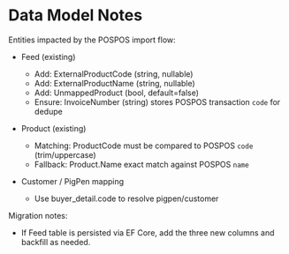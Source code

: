 # Data Model Notes

Entities impacted by the POSPOS import flow:

- Feed (existing)
  - Add: ExternalProductCode (string, nullable)
  - Add: ExternalProductName (string, nullable)
  - Add: UnmappedProduct (bool, default=false)
  - Ensure: InvoiceNumber (string) stores POSPOS transaction `code` for dedupe

- Product (existing)
  - Matching: ProductCode must be compared to POSPOS `code` (trim/uppercase)
  - Fallback: Product.Name exact match against POSPOS `name`

- Customer / PigPen mapping
  - Use buyer_detail.code to resolve pigpen/customer

Migration notes:
- If Feed table is persisted via EF Core, add the three new columns and backfill as needed.
